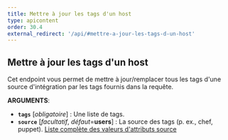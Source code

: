 ```yaml
---
title: Mettre à jour les tags d'un host
type: apicontent
order: 30.4
external_redirect: '/api/#mettre-a-jour-les-tags-d-un-host'
---
```

## Mettre à jour les tags d'un host
Cet endpoint vous permet de mettre à jour/remplacer tous les tags d'une source d'intégration par les tags fournis dans la requête.

**ARGUMENTS**:

* **`tags`** [*obligatoire*] :
    Une liste de tags.
* **`source`** [*facultatif*, *défaut*=**users**] :
    La source des tags (p. ex., chef, puppet).
    [Liste complète des valeurs d'attributs source][1]

[1]: /fr/integrations/faq/list-of-api-source-attribute-value